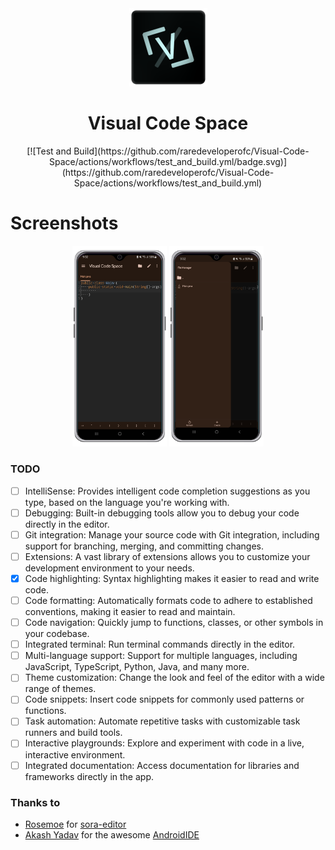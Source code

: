 <div align="center">
    <img width="125" height="125" src="./images/ic_launcher.png" alt="Visual Code Space" title="Visual Code Space">
    <h1>Visual Code Space</h1>
    [![Test and Build](https://github.com/raredeveloperofc/Visual-Code-Space/actions/workflows/test_and_build.yml/badge.svg)](https://github.com/raredeveloperofc/Visual-Code-Space/actions/workflows/test_and_build.yml)
</div>

# Screenshots
<div align="center">
    <img width="30%" src="./images/screenshot1.png" alt="Screenshot1" title="Screenshot1">
    <img width="30%" src="./images/screenshot2.png" alt="Screenshot2" title="Screenshot2">
</div>

### TODO
- [ ] IntelliSense: Provides intelligent code completion suggestions as you type, based on the language you're working with.
- [ ] Debugging: Built-in debugging tools allow you to debug your code directly in the editor.
- [ ] Git integration: Manage your source code with Git integration, including support for branching, merging, and committing changes.
- [ ] Extensions: A vast library of extensions allows you to customize your development environment to your needs.
- [x] Code highlighting: Syntax highlighting makes it easier to read and write code.
- [ ] Code formatting: Automatically formats code to adhere to established conventions, making it easier to read and maintain.
- [ ] Code navigation: Quickly jump to functions, classes, or other symbols in your codebase.
- [ ] Integrated terminal: Run terminal commands directly in the editor.
- [ ] Multi-language support: Support for multiple languages, including JavaScript, TypeScript, Python, Java, and many more.
- [ ] Theme customization: Change the look and feel of the editor with a wide range of themes.
- [ ] Code snippets: Insert code snippets for commonly used patterns or functions.
- [ ] Task automation: Automate repetitive tasks with customizable task runners and build tools.
- [ ] Interactive playgrounds: Explore and experiment with code in a live, interactive environment.
- [ ] Integrated documentation: Access documentation for libraries and frameworks directly in the app.

### Thanks to
- [Rosemoe](https://github.com/Rosemoe) for [sora-editor](https://github.com/Rosemoe/sora-editor)
- [Akash Yadav](https://github.com/itsaky) for the awesome [AndroidIDE](https://github.com/AndroidIDEOfficial/AndroidIDE)
